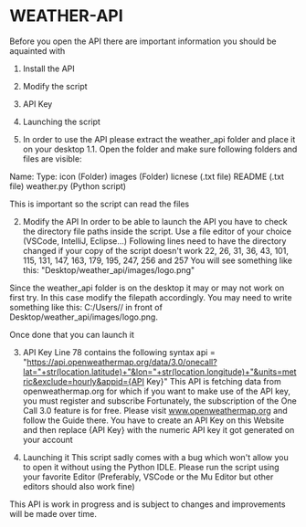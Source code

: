 # WEATHER-API
Before you open the API there are important information you should be aquainted with

1. Install the API
2. Modify the script
3. API Key
4. Launching the script


1. In order to use the API please extract the weather_api folder and place it on your desktop
1.1. Open the folder and make sure following folders and files are visible:

Name:       Type:
icon        (Folder)
images      (Folder)
licnese     (.txt file)
README      (.txt file)
weather.py  (Python script)

This is important so the script can read the files

2. Modify the API
In order to be able to launch the API you have to check the directory file paths inside the script.
Use a file editor of your choice (VSCode, IntelliJ, Eclipse...)
Following lines need to have the directory changed if your copy of the script doesn't work
22, 26, 31, 36, 43, 101, 115, 131, 147, 163, 179, 195, 247, 256 and 257
You will see something like this: "Desktop/weather_api/images/logo.png"

Since the weather_api folder is on the desktop it may or may not work on first try. In this case modify the filepath accordingly.
You may need to write something like this: C:/Users/<pc name>/ in front of Desktop/weather_api/images/logo.png. 

Once done that you can launch it

3. API Key
Line 78 contains the following syntax 
api = "https://api.openweathermap.org/data/3.0/onecall?lat="+str(location.latitude)+"&lon="+str(location.longitude)+"&units=metric&exclude=hourly&appid={API Key}"
This API is fetching data from openweathermap.org for which if you want to make use of the API key, you must register and subscribe
Fortunately, the subscription of the One Call 3.0 feature is for free. Please visit www.openweathermap.org and follow the Guide there.
You have to create an API Key on this Website and then replace {API Key} with the numeric API key it got generated on your account

4. Launching it
This script sadly comes with a bug which won't allow you to open it without using the Python IDLE.
Please run the script using your favorite Editor (Preferably, VSCode or the Mu Editor but other editors should also work fine)

This API is work in progress and is subject to changes and improvements will be made over time.
